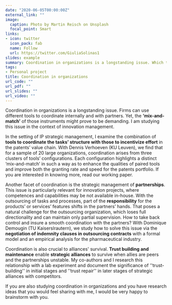 ```yaml
---
date: "2020-06-05T00:00:00Z"
external_link: ""
image:
  caption: Photo by Martin Reisch on Unsplash
  focal_point: Smart
links:
- icon: twitter
  icon_pack: fab
  name: Follow
  url: https://twitter.com/GiuliaSolinas1
slides: example
summary: Coordination in organizations is a longstanding issue. Which tools can firms adopt to foster coordination? 
tags:
- Personal project
title: Coordination in organizations
url_code: ""
url_pdf: ""
url_slides: ""
url_video: ""
---
```


Coordination in organizations is a longstanding issue. Firms can use different tools to coordinate internally and with partners. Yet, the **‘mix-and-match’** of those instruments might prove to be demanding. I am studying this issue in the context of innovation management. 

In the setting of IP strategic management, I examine the combination of **tools to coordinate the tasks’ structure with those to incentivize effort** in the patents’ value chain. With Dennis Verhoeven (KU Leuven), we find that for a sample of 20 large organizations, coordination arises from three clusters of tools’ configurations. Each configuration highlights a distinct ‘mix-and-match’ in such a way as to enhance the qualities of paired tools and improve both the granting rate and speed for the patents portfolio. If you are interested in knowing more, read our working paper.

Another facet of coordination is the strategic management of **partnerships**. This issue is particularly relevant for innovation projects, where competences and capabilities may be not available in-house. With the outsourcing of tasks and processes, part of the **responsibility** for the products’ or services’ features shifts in the partners’ hands. That poses a natural challenge for the outsourcing organization, which loses full directionality and can maintain only partial supervision. How to take back control and insure a smooth coordination with the partners? With Dominique Demougin (TU Kaiserslrautern), we study how to solve this issue via the **negotiation of indemnity clauses in outsourcing contracts** with a formal model and an empirical analysis for the pharmaceutical industry.

Coordination is also crucial to alliances' survival. **Trust building and maintenance** enable **strategic alliances** to survive when allies are peers and the partnerships unstable. My co-authors and I research this relationship with a lab experiment and document the significance of ''trust-building'' in initial stages and ''trust repair'' in later stages of strategic alliances with competitors. 

If you are also studying coordination in organizations and you have research ideas that you would feel sharing with me, I would be very happy to brainstorm with you. 


